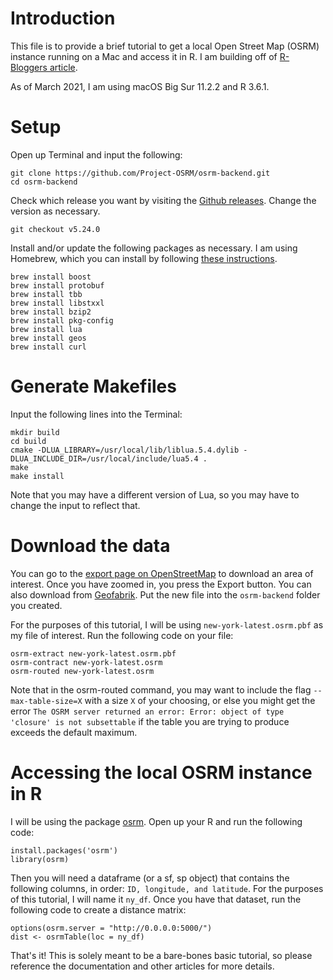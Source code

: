 # Introduction 

This file is to provide a brief tutorial to get a local Open Street Map (OSRM) instance running on a Mac and access it in R. I am building off of [R-Bloggers article](https://www.r-bloggers.com/2017/09/building-a-local-osrm-instance/). 

As of March 2021, I am using macOS Big Sur 11.2.2 and R 3.6.1. 

# Setup 

Open up Terminal and input the following: 

```
git clone https://github.com/Project-OSRM/osrm-backend.git    
cd osrm-backend
```

Check which release you want by visiting the [Github releases](https://github.com/Project-OSRM/osrm-backend/releases). Change the version as necessary.

```
git checkout v5.24.0
```

Install and/or update the following packages as necessary. I am using Homebrew, which you can install by following [these instructions](https://docs.brew.sh/Installation). 

```
brew install boost 
brew install protobuf                                                            
brew install tbb    
brew install libstxxl       
brew install bzip2                                                               
brew install pkg-config  
brew install lua 
brew install geos
brew install curl
```

# Generate Makefiles 

Input the following lines into the Terminal:  

```
mkdir build
cd build
cmake -DLUA_LIBRARY=/usr/local/lib/liblua.5.4.dylib -DLUA_INCLUDE_DIR=/usr/local/include/lua5.4 .
make 
make install
```

Note that you may have a different version of Lua, so you may have to change the input to reflect that.

# Download the data

You can go to the [export page on OpenStreetMap](https://www.openstreetmap.org/export) to download an area of interest. Once you have zoomed in, you press the Export button. You can also download from [Geofabrik](http://download.geofabrik.de/). Put the new file into the `osrm-backend` folder you created.

For the purposes of this tutorial, I will be using `new-york-latest.osrm.pbf` as my file of interest. Run the following code on your file: 

```
osrm-extract new-york-latest.osrm.pbf
osrm-contract new-york-latest.osrm
osrm-routed new-york-latest.osrm
```

Note that in the osrm-routed command, you may want to include the flag `--max-table-size=X` with a size `X` of your choosing, or else you might get the error `The OSRM server returned an error: Error: object of type 'closure' is not subsettable` if the table you are trying to produce exceeds the default maximum.

# Accessing the local OSRM instance in R 

I will be using the package [osrm](https://cran.r-project.org/web/packages/osrm/osrm.pdf). Open up your R and run the following code: 

```
install.packages('osrm') 
library(osrm) 
```

Then you will need a dataframe (or a sf, sp object) that contains the following columns, in order: `ID, longitude, and latitude`. For the purposes of this tutorial, I will name it `ny_df`. Once you have that dataset, run the following code to create a distance matrix: 

```
options(osrm.server = "http://0.0.0.0:5000/")
dist <- osrmTable(loc = ny_df)
```

That's it! This is solely meant to be a bare-bones basic tutorial, so please reference the documentation and other articles for more details.

